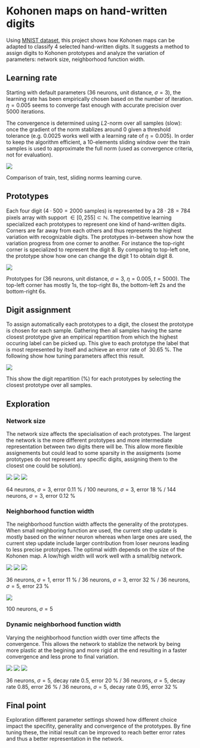 # Kohonen maps on hand-written digits 

Using [MNIST dataset](http://yann.lecun.com/exdb/mnist/), this project shows how Kohonen maps can be adapted to classify 4 selected hand-written digits. It suggests a method to assign digits to Kohonen prototypes and analyze the variation of parameters: network size, neighborhood function width.

## Learning rate

Starting with default parameters ($36$ neurons, unit distance, $\sigma=3$), the learning rate has been empirically chosen based on the number of iteration. $\eta=0.005$ seems to converge fast enough with accurate precision over $5000$ iterations.

The convergence is determined using $L2$-norm over all samples (slow): once the gradient of the norm stablizes around 0 given a threshold tolerance (e.g. $0.0025$ works well with a learning rate of $\eta=0.005$). In order to keep the algorithm efficient, a $10$-elements sliding window over the train samples is used to approximate the full norm (used as convergence criteria, not for evaluation).

![](./figures/learning-rate.png)

Comparison of train, test, sliding norms learning curve.

## Prototypes

Each four digit ($4\cdot 500=2000$ samples) is represented by a $28\cdot 28=784$ pixels array with support $\in [0, 255]\subset \mathbb{N}$. The competitive learning specialized each prototypes to represent one kind of hand-written digits. Corners are far away from each others and thus represents the highest variation with recognizable digits. The prototypes in-between show how the variation progress from one corner to another. For instance the top-right corner is specialized to represent the digit $8$. By comparing to top-left one, the prototype show how one can change the digit 1 to obtain digit 8.

![](./figures/default-prototypes.png)

Prototypes for ($36$ neurons, unit distance, $\sigma=3$, $\eta=0.005$, $t=5000$). The top-left corner has mostly $1$s, the top-right $8$s, the bottom-left $2$s and the bottom-right $6$s.

## Digit assignment

To assign automatically each prototypes to a digit, the closest the prototype is chosen for each sample. Gathering then all samples having the same closest prototype give an empirical repartition from which the highest occuring label can be picked up. This give to each prototype the label that is most represented by itself and achieve an error rate of $~30.65$ %. The following show how tuning parameters affect this result.

![](./figures/assigment.png)

This show the digit repartition (%) for each prototypes by selecting the closest prototype over all samples.

## Exploration

### Network size

The network size affects the specialisation of each prototypes. The largest the network is the more different prototypes and more intermediate representation between two digits there will be. This allow more flexible assignements but could lead to some sparsity in the assigments (some prototypes do not represent any specific digits, assigning them to the closest one could be solution).

![](./figures/network8.png)
![](./figures/network10.png)
![](./figures/network12.png)

$64$ neurons, $\sigma=3$, error $0.11$ % / $100$ neurons, $\sigma=3$, error $18$ % / $144$ neurons, $\sigma=3$, error $0.12$ %

### Neighborhood function width

The neighborhood function width affects the generality of the prototypes. When small neighboring function are used, the current step update is mostly based on the winner neuron whereas when large ones are used, the current step update include larger contribution from loser neurons leading to less precise prototypes. The optimal width depends on the size of the Kohonen map. A low/high width will work well with a small/big network.

![](./figures/sigma1.png)
![](./figures/sigma3.png)
![](./figures/sigma5.png)

$36$ neurons, $\sigma=1$, error $11$ % / $36$ neurons, $\sigma=3$, error $32$ % / $36$ neurons, $\sigma=5$, error $23$ %

![](./figures/sigma5-network10.png)

$100$ neurons, $\sigma=5$

### Dynamic neighborhood function width

Varying the neighborhood function width over time affects the convergence. This allows the network to stablize the network by being more plastic at the begining and more rigid at the end resulting in a faster convergence and less prone to final variation.

![](./figures/decay50.png)
![](./figures/decay85.png)
![](./figures/decay95.png)

$36$ neurons, $\sigma=5$, decay rate $0.5$, error $20$ % / $36$ neurons, $\sigma=5$, decay rate $0.85$, error $26$ % / $36$ neurons, $\sigma=5$, decay rate $0.95$, error $32$ %

## Final point

Exploration different parameter settings showed how different choice impact the specifity, generality and convergence of the prototypes. By fine tuning these, the initial result can be improved to reach better error rates and thus a better representation in the network.



